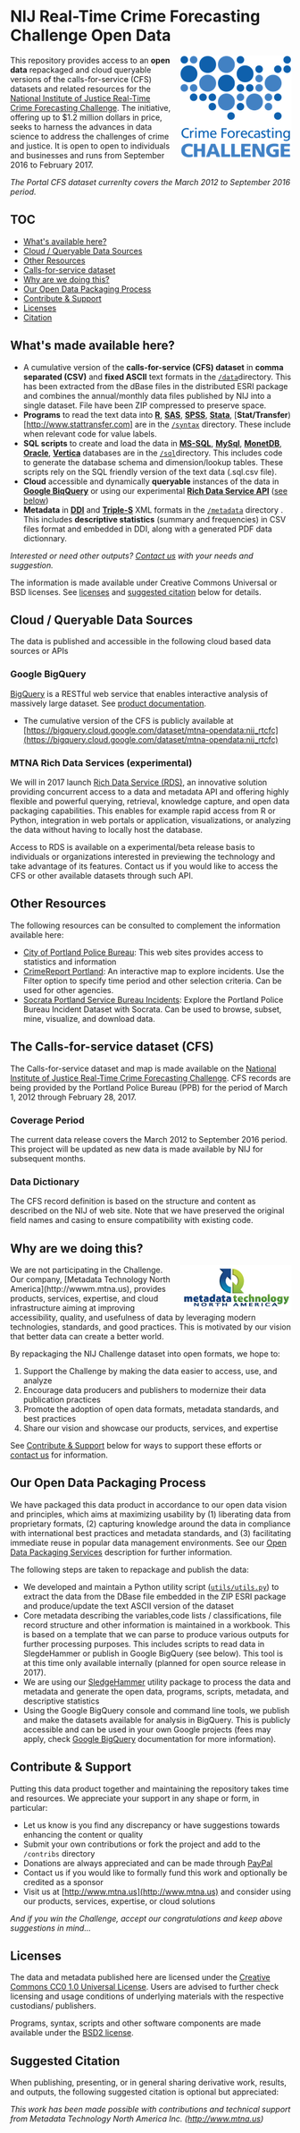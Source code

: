 # NIJ Real-Time Crime Forecasting Challenge Open Data
<div style="float:right;margin-left:10px">
<div><a href="http://nij.gov/funding/Pages/fy16-crime-forecasting-challenge.aspx" target="_blank"><img src="media/forecasting-challenge-for-page.png"</img></a></div>
</div>

This repository provides access to an **open data** repackaged and cloud queryable versions of the calls-for-service (CFS) datasets and related resources for the [National Institute of Justice Real-Time Crime Forecasting Challenge](http://nij.gov/funding/Pages/fy16-crime-forecasting-challenge.aspx). The initiative, offering up to $1.2 million dollars in price, seeks to harness the advances in ​data science to address the challenges of crime and justice. It is open to open to individuals and businesses and runs from September 2016 to February 2017.

*The Portal CFS dataset currenlty covers the March 2012 to September 2016 period.*

<a name="toc"></a>
## TOC
* [What's available here?](#content)
* [Cloud / Queryable Data Sources](#cloud)
* [Other Resources](#resources)
* [Calls-for-service dataset](#cfs)
* [Why are we doing this?](#rationale)
* [Our Open Data Packaging Process](#odps)
* [Contribute & Support](#contribute)
* [Licenses](#license)
* [Citation](#cite)

<a name="contents"></a>
## What's made available here?

* A cumulative version of the **calls-for-service (CFS) dataset** in **comma separated (CSV)** and **fixed ASCII** text formats in the [```/data```](#data)directory. This has been extracted from the dBase files in the distributed ESRI package and combines the annual/monthly data files published by NIJ into a single dataset. File have been ZIP compressed to preserve space.
* **Programs** to read the text data into [**R**](http://www.r-project.com),  [**SAS**](http://www.sas.com), [**SPSS**](http://www.spss.com), [**Stata**](http://www.stata.com), [**Stat/Transfer**)[http://www.stattransfer.com] are in the [```/syntax```](syntax) directory. These include when relevant code for value labels.
* **SQL scripts** to create and load the data in [**MS-SQL**](https://www.microsoft.com/en-us/cloud-platform/sql-server), [**MySql**](http://www.mysql.com), [**MonetDB**](http://www.monetdb.org), [**Oracle**](http://www.oracle.com), [**Vertica**](www.vertica.com) databases are in the [```/sql```](sql)directory. This includes code to generate the database schema and dimension/lookup tables. These scripts rely on the SQL friendly version of the text data (.sql.csv file).
* **Cloud** accessible and dynamically **queryable** instances of the data in [**Google BiqQuery**](https://cloud.google.com/bigquery/) or using our experimental [**Rich Data Service API**](http://www.richdataservice.com) ([see below](#cloud))
* **Metadata** in [**DDI**](http://www.ddialliance.org) and [**Triple-S**](http://www.triple-s.org) XML formats in the [```/metadata```](metadata) directory . This includes **descriptive statistics** (summary and frequencies) in CSV files format and embedded in DDI, along with a generated PDF data dictionnary.

*Interested or need other outputs? [Contact us](http://www.mtna.us/contactus?subject=nij-challenge) with your needs and suggestion.* 

The information is made available under Creative Commons Universal or BSD licenses. See [licenses](#license) and [suggested citation](#cite) below for details.

<a name="cloud"></a>
## Cloud / Queryable Data Sources
The data is published and accessible in the following cloud based data sources or APIs

<a name="bq"></a>
### Google BigQuery
[BigQuery](https://cloud.google.com/bigquery/) is a RESTful web service that enables interactive analysis of massively large dataset. See [product documentation](https://cloud.google.com/bigquery/docs/).

* The cumulative version of the CFS is publicly available at [https://bigquery.cloud.google.com/dataset/mtna-opendata:nij_rtcfc](https://bigquery.cloud.google.com/dataset/mtna-opendata:nij_rtcfc)

<a name="rds"></a>
### MTNA Rich Data Services (experimental)
We will in 2017 launch [Rich Data Service (RDS)](http://www.richdataservices.com), an innovative solution providing concurrent access to a data and metadata API and offering highly flexible and powerful querying, retrieval, knowledge capture, and open data packaging capabilities. This enables for example rapid access from R or Python, integration in web portals or application, visualizations, or analyzing the data without having to locally host the database.

Access to RDS is available on a experimental/beta release basis to individuals or organizations interested in previewing the technology and take advantage of its features. Contact us if you would like to access the CFS or other available datasets through such API.

<a name="resources"></a>
## Other Resources
The following resources can be consulted to complement the information available here:

* [City of Portland Police Bureau](https://www.portlandoregon.gov/police/29793?): This web sites provides access to statistics and information
* [CrimeReport Portland](https://preview.crimereports.com/agency/portland-police-bureau-or): An interactive map to explore incidents. Use the Filter option to specify time period and other selection criteria. Can be used for other agencies.
* [Socrata Portland Service Bureau Incidents](http://moto.data.socrata.com/d/mmpn-q6w2): Explore the Portland Police Bureau Incident Dataset with Socrata. Can be used to browse, subset, mine, visualize, and download data.

<a name="cfs"></a>
## The Calls-for-service dataset (CFS)
The Calls-for-service dataset and map is made available on the [National Institute of Justice Real-Time Crime Forecasting Challenge](http://nij.gov/funding/Pages/fy16-crime-forecasting-challenge.aspx). CFS records are being provided by the Portland Police Bureau (PPB) for the period of March 1, 2012 through February 28, 2017.

### Coverage Period
The current data release covers the March 2012 to September 2016 period. This project will be updated as new data is made available by NIJ for subsequent months. 

### Data Dictionary
The CFS record definition is based on the structure and content as described on the NIJ of web site. Note that we have preserved the original field names and casing to ensure compatibility with existing code. 

<a name="rationale"></a>
## Why are we doing this?
<div style="float:right;margin-left:10px" >
<div><a href="http://www.mtna.us" target="_blank"><img src="media/mtna_logo_200x82.png"</img></a></div>
</div>
We are not participating in the Challenge. Our company, [Metadata Technology North America](http://wwwm.mtna.us), provides products, services, expertise, and cloud infrastructure aiming at improving accessibility, quality, and usefulness of data by leveraging modern technologies, standards, and good practices. This is motivated by our vision that better data can create a better world. 

By repackaging the NIJ Challenge dataset into open formats, we hope to:

1. Support the Challenge by making the data easier to access, use, and analyze
2. Encourage data producers and publishers to modernize their data publication practices
3. Promote the adoption of open data formats, metadata standards, and best practices
4. Share our vision and showcase our products, services, and expertise

See [Contribute & Support](#contribute) below for ways to support these efforts or [contact us](http://www.mtna.us/contactus?subject=nij-challenge) for information.

<a name="odps"></a>
## Our Open Data Packaging Process
We have packaged this data product in accordance to our open data vision and principles, which aims at maximizing usability by (1) liberating data from proprietary formats, (2) capturing knowledge around the data in compliance with international best practices and metadata standards, and (3) facilitating immediate reuse in popular data management environments. See our [Open Data Packaging Services](http://www.mtna.us/odps) description for further information.

The following steps are taken to repackage and publish the data:

* We developed and maintain a Python utility script ([```utils/utils.py```](utils/utils.py)) to extract the data from the DBase file embedded in the ZIP ESRI package and produce/update the text ASCII version of the dataset
* Core metadata describing the variables,code lists / classifications, file record structure and other information is maintained in a workbook. This is based on a template that we can parse to produce various outputs for further processing purposes. This includes scripts to read data in SlegdeHammer or publish in Google BigQuery (see below). This tool is at this time only available internally (planned for open source release in 2017). 
* We are using our [SledgeHammer](http://www.mtna.us/sledgehammer) utility package to process the data and metadata and generate the open data, programs, scripts, metadata, and descriptive statistics
* Using the Google BigQuery console and command line tools, we publish and make the datasets available for analysis in BigQuery. This is publicly accessible and can be used in your own Google projects (fees may apply, check [Google BigQuery](https://cloud.google.com/bigquery/) documentation for more information).

<a name="contribute"></a>
## Contribute & Support
Putting this data product together and maintaining the repository takes time and resources. We appreciate your support in any shape or form, in particular:

* Let us know is you find any discrepancy or have suggestions towards enhancing the content or quality
* Submit your own contributions or fork the project and add to the ```/contribs``` directory
* Donations are always appreciated and can be made through [PayPal](https://www.paypal.com/cgi-bin/webscr?cmd=_s-xclick&hosted_button_id=GKAYVJSBLN92E)
* Contact us if you would like to formally fund this work and optionally be credited as a sponsor
* Visit us at [http://www.mtna.us](http://www.mtna.us) and consider using our products, services, expertise, or cloud solutions

*And if you win the Challenge, accept our congratulations and keep above suggestions in mind...*

<a name="license"></a>
## Licenses
The data and metadata published here are licensed under the [Creative Commons CC0 1.0 Universal License](http://creativecommons.org/publicdomain/zero/1.0/). Users are advised to further check licensing and usage conditions of underlying materials with the respective custodians/ publishers. 

Programs, syntax, scripts and other software components are made available under the [BSD2 license](https://opensource.org/licenses/BSD-2-Clause).

<a name="cite"></a>
## Suggested Citation
When publishing, presenting, or in general sharing derivative work, results, and outputs, the following suggested citation is optional but appreciated:

*This work has been made possible with contributions and technical support from Metadata Technology North America Inc. (http://www.mtna.us)*


